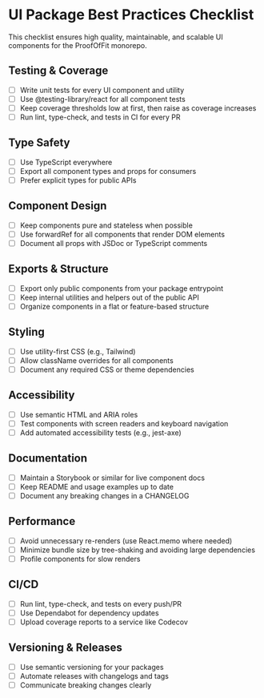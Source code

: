 # UI Package Best Practices Checklist

This checklist ensures high quality, maintainable, and scalable UI components for the ProofOfFit monorepo.

## Testing & Coverage
- [ ] Write unit tests for every UI component and utility
- [ ] Use @testing-library/react for all component tests
- [ ] Keep coverage thresholds low at first, then raise as coverage increases
- [ ] Run lint, type-check, and tests in CI for every PR

## Type Safety
- [ ] Use TypeScript everywhere
- [ ] Export all component types and props for consumers
- [ ] Prefer explicit types for public APIs

## Component Design
- [ ] Keep components pure and stateless when possible
- [ ] Use forwardRef for all components that render DOM elements
- [ ] Document all props with JSDoc or TypeScript comments

## Exports & Structure
- [ ] Export only public components from your package entrypoint
- [ ] Keep internal utilities and helpers out of the public API
- [ ] Organize components in a flat or feature-based structure

## Styling
- [ ] Use utility-first CSS (e.g., Tailwind)
- [ ] Allow className overrides for all components
- [ ] Document any required CSS or theme dependencies

## Accessibility
- [ ] Use semantic HTML and ARIA roles
- [ ] Test components with screen readers and keyboard navigation
- [ ] Add automated accessibility tests (e.g., jest-axe)

## Documentation
- [ ] Maintain a Storybook or similar for live component docs
- [ ] Keep README and usage examples up to date
- [ ] Document any breaking changes in a CHANGELOG

## Performance
- [ ] Avoid unnecessary re-renders (use React.memo where needed)
- [ ] Minimize bundle size by tree-shaking and avoiding large dependencies
- [ ] Profile components for slow renders

## CI/CD
- [ ] Run lint, type-check, and tests on every push/PR
- [ ] Use Dependabot for dependency updates
- [ ] Upload coverage reports to a service like Codecov

## Versioning & Releases
- [ ] Use semantic versioning for your packages
- [ ] Automate releases with changelogs and tags
- [ ] Communicate breaking changes clearly
